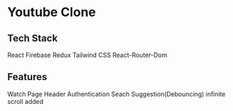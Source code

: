 # Youtube Clone

## Tech Stack

React
Firebase
Redux
Tailwind CSS
React-Router-Dom

## Features

Watch Page
Header
Authentication
Seach Suggestion(Debouncing)
infinite scroll added
